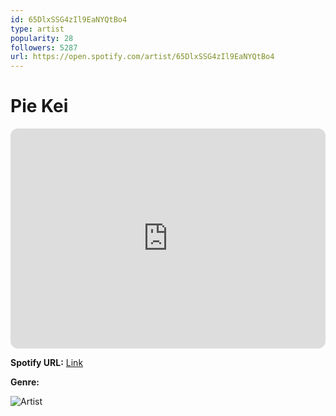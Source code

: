```yaml
---
id: 65DlxSSG4zIl9EaNYQtBo4
type: artist
popularity: 28
followers: 5287
url: https://open.spotify.com/artist/65DlxSSG4zIl9EaNYQtBo4
---
```

# Pie Kei

<iframe style="border-radius:12px" src="https://open.spotify.com/embed/artist/65DlxSSG4zIl9EaNYQtBo4" width="100%" height="352" frameBorder="0" allowfullscreen="" allow="autoplay; clipboard-write; encrypted-media; fullscreen; picture-in-picture" loading="lazy"></iframe>

**Spotify URL:** [Link](https://open.spotify.com/artist/65DlxSSG4zIl9EaNYQtBo4)

**Genre:** 

![Artist](https://i.scdn.co/image/ab6761610000e5eb6d5befb9665cf433d944f003)
